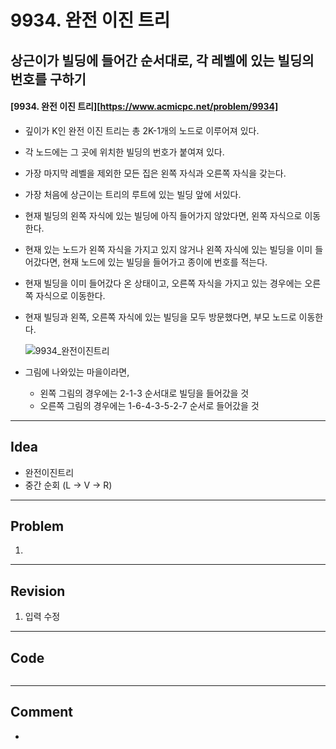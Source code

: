# 9934. 완전 이진 트리

## 상근이가 빌딩에 들어간 순서대로, 각 레벨에 있는 빌딩의 번호를 구하기

#### [9934. 완전 이진 트리][https://www.acmicpc.net/problem/9934]

- 깊이가 K인 완전 이진 트리는 총 2K-1개의 노드로 이루어져 있다.

- 각 노드에는 그 곳에 위치한 빌딩의 번호가 붙여져 있다.

- 가장 마지막 레벨을 제외한 모든 집은 왼쪽 자식과 오른쪽 자식을 갖는다.

- 가장 처음에 상근이는 트리의 루트에 있는 빌딩 앞에 서있다.

- 현재 빌딩의 왼쪽 자식에 있는 빌딩에 아직 들어가지 않았다면, 왼쪽 자식으로 이동한다.

- 현재 있는 노드가 왼쪽 자식을 가지고 있지 않거나 왼쪽 자식에 있는 빌딩을 이미 들어갔다면, 현재 노드에 있는 빌딩을 들어가고 종이에 번호를 적는다.

- 현재 빌딩을 이미 들어갔다 온 상태이고, 오른쪽 자식을 가지고 있는 경우에는 오른쪽 자식으로 이동한다.

- 현재 빌딩과 왼쪽, 오른쪽 자식에 있는 빌딩을 모두 방문했다면, 부모 노드로 이동한다.

  ![9934_완전이진트리](https://user-images.githubusercontent.com/109335452/190840525-1a4754b8-3d35-4c71-aa09-2700687137ee.jpg)

- 그림에 나와있는 마을이라면, 

  - 왼쪽 그림의 경우에는 2-1-3 순서대로 빌딩을 들어갔을 것
  - 오른쪽 그림의 경우에는 1-6-4-3-5-2-7 순서로 들어갔을 것

---

## Idea

- 완전이진트리
- 중간 순회 (L → V → R)

---

## Problem

1. 


---

## Revision

1. 입력 수정


---

## Code

```python

```

---

## Comment

- 

